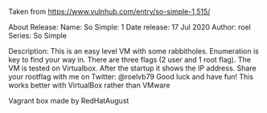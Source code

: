 Taken from https://www.vulnhub.com/entry/so-simple-1,515/ 

About Release:
  Name: So Simple: 1
  Date release: 17 Jul 2020
  Author: roel
  Series: So Simple

Description:
  This is an easy level VM with some rabbitholes. Enumeration is key to find your way in. There are three flags (2 user and 1 root flag). The VM is tested on Virtualbox. After the startup it shows the IP address. Share your rootflag with me on Twitter: @roelvb79 Good luck and have fun! This works better with VirtualBox rather than VMware 

Vagrant box made by RedHatAugust
